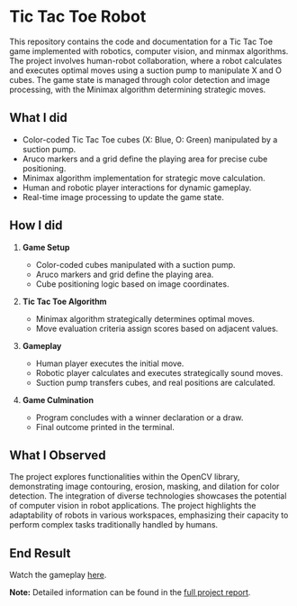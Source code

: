 # Tic Tac Toe Robot

This repository contains the code and documentation for a Tic Tac Toe game implemented with robotics, computer vision, and minmax algorithms. The project involves human-robot collaboration, where a robot calculates and executes optimal moves using a suction pump to manipulate X and O cubes. The game state is managed through color detection and image processing, with the Minimax algorithm determining strategic moves.

## What I did

- Color-coded Tic Tac Toe cubes (X: Blue, O: Green) manipulated by a suction pump.
- Aruco markers and a grid define the playing area for precise cube positioning.
- Minimax algorithm implementation for strategic move calculation.
- Human and robotic player interactions for dynamic gameplay.
- Real-time image processing to update the game state.

## How I did

1. **Game Setup**
   - Color-coded cubes manipulated with a suction pump.
   - Aruco markers and grid define the playing area.
   - Cube positioning logic based on image coordinates.

2. **Tic Tac Toe Algorithm**
   - Minimax algorithm strategically determines optimal moves.
   - Move evaluation criteria assign scores based on adjacent values.

3. **Gameplay**
   - Human player executes the initial move.
   - Robotic player calculates and executes strategically sound moves.
   - Suction pump transfers cubes, and real positions are calculated.

4. **Game Culmination**
   - Program concludes with a winner declaration or a draw.
   - Final outcome printed in the terminal.

## What I Observed

The project explores functionalities within the OpenCV library, demonstrating image contouring, erosion, masking, and dilation for color detection. The integration of diverse technologies showcases the potential of computer vision in robot applications. The project highlights the adaptability of robots in various workspaces, emphasizing their capacity to perform complex tasks traditionally handled by humans.

## End Result

Watch the gameplay [here](https://www.youtube.com/watch?v=_VxRY-Qkwc4).

**Note:** Detailed information can be found in the [full project report](link-to-full-report).
